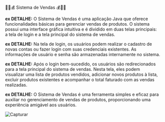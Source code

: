 🛒💼💰 Sistema de Vendas 💰💼🛒

**ex DETALHE:** O Sistema de Vendas é uma aplicação Java que oferece funcionalidades básicas para gerenciar vendas de produtos. O sistema possui uma interface gráfica intuitiva e é dividido em duas telas principais: a tela de login e a tela principal do sistema de vendas.

**ex DETALHE:** Na tela de login, os usuários podem realizar o cadastro de novas contas ou fazer login com suas credenciais existentes. As informações de usuário e senha são armazenadas internamente no sistema.

**ex DETALHE:** Após o login bem-sucedido, os usuários são redirecionados para a tela principal do sistema de vendas. Nesta tela, eles podem visualizar uma lista de produtos vendidos, adicionar novos produtos à lista, excluir produtos existentes e acompanhar o total faturado com as vendas realizadas.

**ex DETALHE:** O Sistema de Vendas é uma ferramenta simples e eficaz para auxiliar no gerenciamento de vendas de produtos, proporcionando uma experiência amigável aos usuários.

![Capturar](https://github.com/RonnyRocke/Sistema-De-Vendas/assets/160675237/a46459be-aa13-4db8-b921-f426b929451f)
